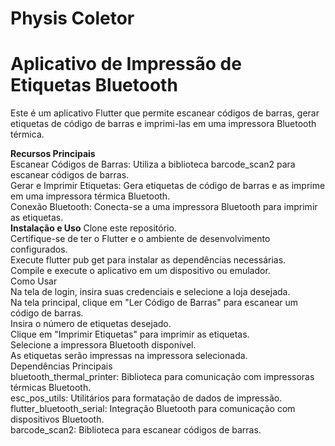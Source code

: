 # Physis Coletor

# Aplicativo de Impressão de Etiquetas Bluetooth
Este é um aplicativo Flutter que permite escanear códigos de barras, gerar etiquetas de código de barras e imprimi-las em uma impressora Bluetooth térmica.

<b>Recursos Principais<br></b>
Escanear Códigos de Barras: Utiliza a biblioteca barcode_scan2 para escanear códigos de barras.<br>
Gerar e Imprimir Etiquetas: Gera etiquetas de código de barras e as imprime em uma impressora térmica Bluetooth.<br>
Conexão Bluetooth: Conecta-se a uma impressora Bluetooth para imprimir as etiquetas.<br>
<b>Instalação e Uso</b>
Clone este repositório.<br>
Certifique-se de ter o Flutter e o ambiente de desenvolvimento configurados.<br>
Execute flutter pub get para instalar as dependências necessárias.<br>
Compile e execute o aplicativo em um dispositivo ou emulador.<br>
Como Usar<br>
Na tela de login, insira suas credenciais e selecione a loja desejada.<br>
Na tela principal, clique em "Ler Código de Barras" para escanear um código de barras.<br>
Insira o número de etiquetas desejado.<br>
Clique em "Imprimir Etiquetas" para imprimir as etiquetas.<br>
Selecione a impressora Bluetooth disponível.<br>
As etiquetas serão impressas na impressora selecionada.<br>
Dependências Principais<br>
bluetooth_thermal_printer: Biblioteca para comunicação com impressoras térmicas Bluetooth.<br>
esc_pos_utils: Utilitários para formatação de dados de impressão.<br>
flutter_bluetooth_serial: Integração Bluetooth para comunicação com dispositivos Bluetooth.<br>
barcode_scan2: Biblioteca para escanear códigos de barras.<br>
